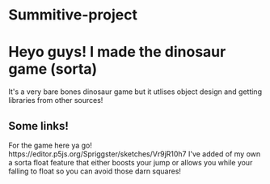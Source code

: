 # Summitive-project

<h1>Heyo guys! I made the dinosaur game (sorta) </h1>
<p>It's a very bare bones dinosaur game but it utlises object design and getting libraries from other sources!</p>
<h2>Some links!</h2>
<p> For the game here ya go! https://editor.p5js.org/Spriggster/sketches/Vr9jR10h7 I've added of my own a sorta float feature that either boosts your jump or allows you while your falling to float so you can avoid those darn squares!
